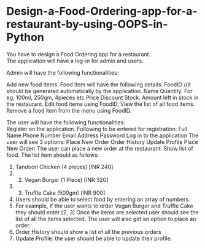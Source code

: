 # Design-a-Food-Ordering-app-for-a-restaurant-by-using-OOPS-in-Python

You have to design a Food Ordering app for a restaurant.  
The application will have a log-in for admin and users.

Admin will have the following functionalities:  

Add new food items. Food Item will have the following details: 
FoodID //It should be generated automatically by the application. 
Name 
Quantity. For eg, 100ml, 250gm, 4pieces etc 
Price 
Discount 
Stock. Amount left in stock in the restaurant. 
Edit food items using FoodID. View the list of all food items. 
Remove a food item from the menu using FoodID.     

The user will have the following functionalities:  
Register on the application. Following to be entered for registration: 
Full Name 
Phone Number 
Email Address 
Password 
Log in to the application 
The user will see 3 options: 
Place New Order 
Order History 
Update Profile 
Place New Order: The user can place a new order at the restaurant. 
Show list of food. 
The list item should as follows: 
1. Tandoori Chicken (4 pieces) [INR 240] 
2. 2. Vegan Burger (1 Piece) [INR 320] 
3. 3. Truffle Cake (500gm) [INR 900] 
4. Users should be able to select food by entering an array of numbers. 
5. For example, if the user wants to order Vegan Burger and Truffle Cake they should enter [2, 3] Once the items are selected user should see the list of all the items selected. The user will also get an option to place an order. 
6. Order History should show a list of all the previous orders
7. Update Profile: the user should be able to update their profile.
